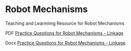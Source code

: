 # Robot Mechanisms
Teaching and Learmimg Resource for Robot Mechanisms


PDF [Practice Questions for Robot Mechanisms - Linkage](https://github.com/DeepMechatronics/robot-mechanisms/blob/master/Practice%20Questions%20for%20Robot%20Mechanisms%20-%20Linkage.pdf)

Docx [Practice Questions for Robot Mechanisms - Linkage](https://github.com/DeepMechatronics/robot-mechanisms/blob/master/Practice%20Questions%20for%20Robot%20Mechanisms%20-%20Linkage.docx)
